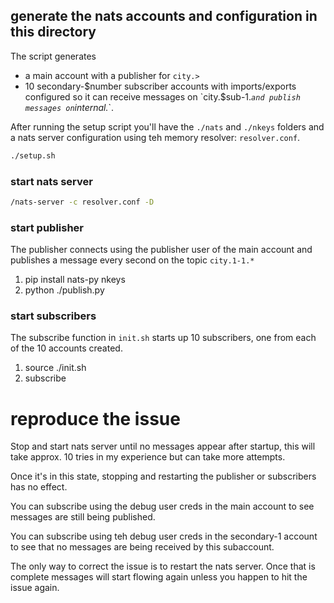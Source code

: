 
## generate the nats accounts and configuration in this directory

The script generates 
- a main account with a publisher for `city.>`
- 10 secondary-$number subscriber accounts with imports/exports configured so it can receive messages on `city.$sub-1.*` and publish messages on `internal.*`.

After running the setup script you'll have the `./nats` and `./nkeys` folders and a nats server configuration using teh memory resolver: `resolver.conf`.

```bash
./setup.sh
```

### start nats server

```bash
/nats-server -c resolver.conf -D
```


### start publisher

The publisher connects using the publisher user of the main account and publishes a message every second on the topic `city.1-1.*`

1. pip install nats-py nkeys
1. python ./publish.py

### start subscribers

The subscribe function in `init.sh` starts up 10 subscribers, one from each of the 10 accounts created.

1. source ./init.sh
1. subscribe


# reproduce the issue

Stop and start nats server until no messages appear after startup, this will take approx. 10 tries in my experience but can take more attempts. 

Once it's in this state, stopping and restarting the publisher or subscribers has no effect.

You can subscribe using the debug user creds in the main account to see messages are still being published.

You can subscribe using teh debug user creds in the secondary-1 account to see that no messages are being received by this subaccount.

The only way to correct the issue is to restart the nats server. Once that is complete messages will start flowing again unless you happen to hit the issue again.
